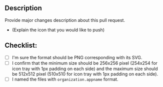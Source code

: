 ## Description

Provide major changes description about this pull request.

- (Explain the icon that you would like to push)


## Checklist:

- [ ] I'm sure the format should be PNG corresponding with its SVG.
- [ ] I confirm that the minimum size should be 256x256 pixel (254x254 for icon tray with 1px padding on each side) and the maximum size should be 512x512 pixel (510x510 for icon tray with 1px padding on each side).
- [ ] I named the files with `organization.appname` format.